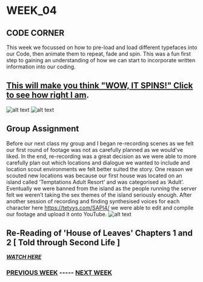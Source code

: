# WEEK_04

## CODE CORNER
This week we focussed on how to pre-load and load different typefaces into our Code, then animate them to repeat, fade and spin. This was a fun first step to gaining an understanding of how we can start to incorporate written information into our coding.
## [This will make you think "WOW, IT SPINS!" Click to see how right I am](https://TajHealy.github.io/CodeWords/week_04/typeLesson2/).


![alt text](https://github.com/TajHealy/CodeWords/blob/master/week_04/week4images/basicsoftype.jpg?raw=true)
![alt text](https://github.com/TajHealy/CodeWords/blob/master/week_04/week4images/spinType.jpg?raw=true)

## Group Assignment
Before our next class my group and I began re-recording scenes as we felt our first round of footage was not as carefully planned as we would've liked. In the end, re-recording was a great decision as we were able to more carefully plan out which locations and dialogue we wanted to include and location scout environments we felt better suited the story. One reason we scouted new locations was because our first house was located on an island called ‘Temptations Adult Resort’ and was categorised as ‘Adult’.  Eventually we were banned from the island as the people running the server felt we weren’t taking the sex themes of the island seriously enough. After another session of recording and finding synthesised voices for each character here https://tetyys.com/SAPI4/ we were able to edit and compile our footage and upload it onto YouTube.
![alt text](https://github.com/TajHealy/CodeWords/blob/master/week_04/week4images/bannedfromsl.jpg?raw=true)

## Re-Reading of 'House of Leaves' Chapters 1 and 2 [ Told through Second Life ]

***[WATCH HERE](https://youtu.be/KQGvEqaG5Ro)***


### [PREVIOUS WEEK](https://TajHealy.github.io/CodeWords/week_03/) ----- [NEXT WEEK](https://TajHealy.github.io/CodeWords/week_05/) 
